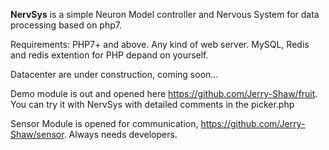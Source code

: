 **NervSys** is a simple Neuron Model controller and Nervous System for data processing based on php7.

Requirements: PHP7+ and above. Any kind of web server. MySQL, Redis and redis extention for PHP depand on yourself.
 
Datacenter are under construction, coming soon...

Demo module is out and opened here https://github.com/Jerry-Shaw/fruit. You can try it with NervSys with detailed comments in the picker.php

Sensor Module is opened for communication, https://github.com/Jerry-Shaw/sensor. Always needs developers.